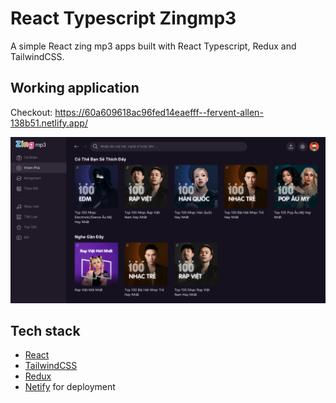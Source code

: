 # React Typescript Zingmp3

A simple React zing mp3 apps built with React Typescript, Redux and TailwindCSS.

## Working application

Checkout: https://60a609618ac96fed14eaefff--fervent-allen-138b51.netlify.app/

![Workspace](public/assets/images/lading.png)

## Tech stack

- [React](https://reactjs.org/)
- [TailwindCSS](https://tailwindcss.com/)
- [Redux](https://redux.js.org/)
- [Netify](https://www.netlify.com/) for deployment
